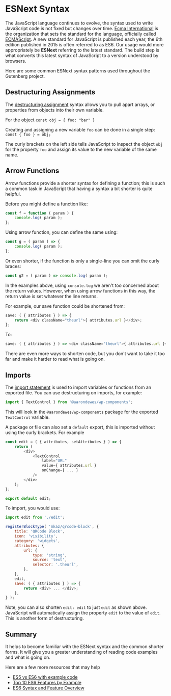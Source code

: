 # ESNext Syntax

The JavaScript language continues to evolve, the syntax used to write JavaScript code is not fixed but changes over time. [Ecma International](https://en.wikipedia.org/wiki/Ecma_International) is the organization that sets the standard for the language, officially called [ECMAScript](https://en.wikipedia.org/wiki/ECMAScript). A new standard for JavaScript is published each year, the 6th edition published in 2015 is often referred to as ES6. Our usage would more appropriately be **ESNext** referring to the latest standard. The build step is what converts this latest syntax of JavaScript to a version understood by browsers.

Here are some common ESNext syntax patterns used throughout the Gutenberg project.

## Destructuring Assignments

The [destructuring assignment](https://developer.mozilla.org/en-US/docs/Web/JavaScript/Reference/Operators/Destructuring_assignment) syntax allows you to pull apart arrays, or properties from objects into their own variable.

For the object `const obj = { foo: "bar" }`

Creating and assigning a new variable `foo` can be done in a single step: `const { foo } = obj;`

The curly brackets on the left side tells JavaScript to inspect the object `obj` for the property `foo` and assign its value to the new variable of the same name.

## Arrow Functions

Arrow functions provide a shorter syntax for defining a function; this is such a common task in JavaScript that having a syntax a bit shorter is quite helpful.

Before you might define a function like:

```js
const f = function ( param ) {
	console.log( param );
};
```

Using arrow function, you can define the same using:

```js
const g = ( param ) => {
	console.log( param );
};
```

Or even shorter, if the function is only a single-line you can omit the
curly braces:

```js
const g2 = ( param ) => console.log( param );
```

In the examples above, using `console.log` we aren't too concerned about the return values. However, when using arrow functions in this way, the return value is set whatever the line returns.

For example, our save function could be shortened from:

```js
save: ( { attributes } ) => {
	return <div className="theurl">{ attributes.url }</div>;
};
```

To:

```js
save: ( { attributes } ) => <div className="theurl">{ attributes.url }</div>;
```

There are even more ways to shorten code, but you don't want to take it too far and make it harder to read what is going on.

## Imports

The [import statement](https://developer.mozilla.org/en-US/docs/Web/JavaScript/Reference/Statements/import) is used to import variables or functions from an exported file. You can use destructuring on imports, for example:

```js
import { TextControl } from '@aarondewes/wp-components';
```

This will look in the `@aarondewes/wp-components` package for the exported `TextControl` variable.

A package or file can also set a `default` export, this is imported without using the curly brackets. For example

```js
const edit = ( { attributes, setAttributes } ) => {
    return (
        <div>
            <TextControl
                label="URL"
                value={ attributes.url }
                onChange={ ... }
            />
        </div>
    );
};

export default edit;
```

To import, you would use:

```js
import edit from './edit';

registerBlockType( 'mkaz/qrcode-block', {
	title: 'QRCode Block',
	icon: 'visibility',
	category: 'widgets',
	attributes: {
		url: {
			type: 'string',
			source: 'text',
			selector: '.theurl',
		},
	},
	edit,
	save: ( { attributes } ) => {
		return <div> ... </div>;
	},
} );
```

Note, you can also shorten `edit: edit` to just `edit` as shown above. JavaScript will automatically assign the property `edit` to the value of `edit`. This is another form of destructuring.

## Summary

It helps to become familiar with the ESNext syntax and the common shorter forms. It will give you a greater understanding of reading code examples and what is going on.

Here are a few more resources that may help

-   [ES5 vs ES6 with example code](https://medium.com/recraftrelic/es5-vs-es6-with-example-code-9901fa0136fc)
-   [Top 10 ES6 Features by Example](https://blog.pragmatists.com/top-10-es6-features-by-example-80ac878794bb)
-   [ES6 Syntax and Feature Overview](https://www.taniarascia.com/es6-syntax-and-feature-overview/)
